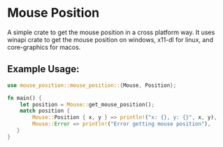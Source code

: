 # Mouse Position

A simple crate to get the mouse position in a cross platform way.
It uses winapi crate to get the mouse position on windows, x11-dl for linux, and core-graphics for macos.

## Example Usage:

```rust
use mouse_position::mouse_position::{Mouse, Position};

fn main() {
    let position = Mouse::get_mouse_position();
    match position {
        Mouse::Position { x, y } => println!("x: {}, y: {}", x, y),
        Mouse::Error => println!("Error getting mouse position"),
   }
}
```